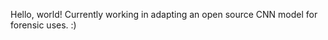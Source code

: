 Hello, world!
Currently working in adapting an open source CNN model for forensic uses. :) 

<!---
M-FLucas/M-FLucas is a ✨ special ✨ repository because its `README.md` (this file) appears on your GitHub profile.
You can click the Preview link to take a look at your changes.
--->
